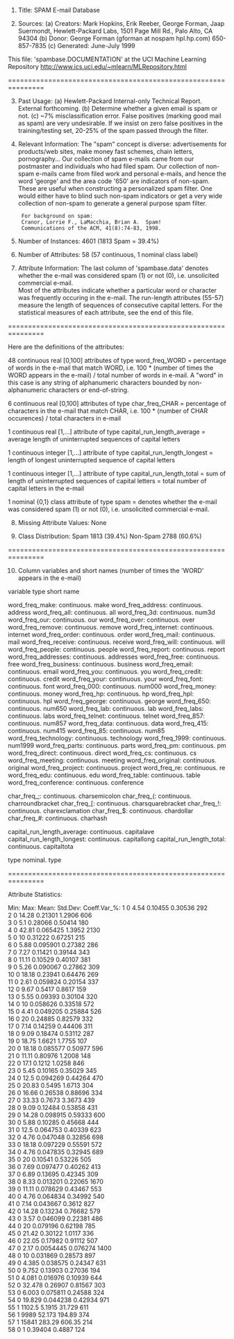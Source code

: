 1. Title:  SPAM E-mail Database

2. Sources:
   (a) Creators: Mark Hopkins, Erik Reeber, George Forman, Jaap Suermondt, Hewlett-Packard Labs, 1501 Page Mill Rd., Palo Alto, CA 94304
   (b) Donor: George Forman (gforman at nospam hpl.hp.com)  650-857-7835
   (c) Generated: June-July 1999
   
   
This file: 'spambase.DOCUMENTATION' at the UCI Machine Learning Repository
http://www.ics.uci.edu/~mlearn/MLRepository.html
   
===============================================================
   
3. Past Usage:
   (a) Hewlett-Packard Internal-only Technical Report. External forthcoming.
   (b) Determine whether a given email is spam or not.
   (c) ~7% misclassification error.
       False positives (marking good mail as spam) are very undesirable.
       If we insist on zero false positives in the training/testing set,
       20-25% of the spam passed through the filter.

4. Relevant Information:
        The "spam" concept is diverse: advertisements for products/web sites, make money fast schemes, chain letters, pornography...
	Our collection of spam e-mails came from our postmaster and 
	individuals who had filed spam.  Our collection of non-spam 
	e-mails came from filed work and personal e-mails, and hence
	the word 'george' and the area code '650' are indicators of 
	non-spam.  These are useful when constructing a personalized spam filter.  One would either have to blind such non-spam indicators or get a very wide collection of non-spam to generate a general purpose spam filter.

        For background on spam:
        Cranor, Lorrie F., LaMacchia, Brian A.  Spam! 
        Communications of the ACM, 41(8):74-83, 1998.

5. Number of Instances: 4601 (1813 Spam = 39.4%)

6. Number of Attributes: 58 (57 continuous, 1 nominal class label)

7. Attribute Information:
The last column of 'spambase.data' denotes whether the e-mail was 
considered spam (1) or not (0), i.e. unsolicited commercial e-mail.  
Most of the attributes indicate whether a particular word or
character was frequently occuring in the e-mail.  The run-length
attributes (55-57) measure the length of sequences of consecutive capital letters.  For the statistical measures of each attribute, see the end of this file.
  
===============================================================

Here are the definitions of the attributes:

48 continuous real [0,100] attributes of type word_freq_WORD 
= percentage of words in the e-mail that match WORD,
i.e. 100 * (number of times the WORD appears in the e-mail) / 
total number of words in e-mail.  A "word" in this case is any 
string of alphanumeric characters bounded by non-alphanumeric 
characters or end-of-string.

6 continuous real [0,100] attributes of type char_freq_CHAR
= percentage of characters in the e-mail that match CHAR,
i.e. 100 * (number of CHAR occurences) / total characters in e-mail

1 continuous real [1,...] attribute of type capital_run_length_average
= average length of uninterrupted sequences of capital letters

1 continuous integer [1,...] attribute of type capital_run_length_longest
= length of longest uninterrupted sequence of capital letters

1 continuous integer [1,...] attribute of type capital_run_length_total
= sum of length of uninterrupted sequences of capital letters
= total number of capital letters in the e-mail

1 nominal {0,1} class attribute of type spam
= denotes whether the e-mail was considered spam (1) or not (0), 
i.e. unsolicited commercial e-mail.  


8. Missing Attribute Values: None

9. Class Distribution:
	Spam	  1813  (39.4%)
	Non-Spam  2788  (60.6%)

===============================================================

10.	Column variables and short names
	(number of times the 'WORD' appears in the e-mail)

variable				    type			short name

word_freq_make:         	continuous.		make
word_freq_address:      	continuous.		address
word_freq_all:          	continuous.		all
word_freq_3d:           	continuous.		num3d
word_freq_our:          	continuous.		our
word_freq_over:         	continuous.		over
word_freq_remove:       	continuous.		remove
word_freq_internet:     	continuous.		internet
word_freq_order:        	continuous.		order
word_freq_mail:         	continuous.		mail
word_freq_receive:      	continuous.		receive
word_freq_will:         	continuous.		will
word_freq_people:       	continuous.		people
word_freq_report:       	continuous.		report
word_freq_addresses:    	continuous.		addresses
word_freq_free:         	continuous.		free
word_freq_business:     	continuous.		business
word_freq_email:        	continuous.		email
word_freq_you:          	continuous.		you
word_freq_credit:       	continuous.		credit
word_freq_your:         	continuous.		your
word_freq_font:         	continuous.		font
word_freq_000:          	continuous.		num000
word_freq_money:        	continuous.		money
word_freq_hp:           	continuous.		hp
word_freq_hpl:          	continuous.		hpl
word_freq_george:       	continuous.		george
word_freq_650:          	continuous.		num650
word_freq_lab:          	continuous.		lab
word_freq_labs:         	continuous.		labs
word_freq_telnet:       	continuous.		telnet
word_freq_857:          	continuous.		num857
word_freq_data:         	continuous.		data
word_freq_415:          	continuous.		num415
word_freq_85:           	continuous.		num85
word_freq_technology:   	continuous.		technology
word_freq_1999:         	continuous.		num1999
word_freq_parts:        	continuous.		parts
word_freq_pm:           	continuous.		pm
word_freq_direct:       	continuous.		direct
word_freq_cs:           	continuous.		cs
word_freq_meeting:      	continuous.		meeting
word_freq_original:     	continuous.		original
word_freq_project:      	continuous.		project
word_freq_re:           	continuous.		re
word_freq_edu:          	continuous.		edu
word_freq_table:        	continuous.		table
word_freq_conference:   	continuous.		conference

char_freq_;:            	continuous.		charsemicolon
char_freq_(:            	continuous.		charroundbracket
char_freq_[:            	continuous.		charsquarebracket
char_freq_!:            	continuous.		charexclamation
char_freq_$:            	continuous.		chardollar
char_freq_#:            	continuous.		charhash

capital_run_length_average: continuous.		capitalave
capital_run_length_longest: continuous.		capitallong
capital_run_length_total:   continuous.		capitaltota

type						nominal.		type

===============================================================

Attribute Statistics:

   Min: Max:   Mean:     Std.Dev: Coeff.Var_%: 
1  0    4.54   0.10455   0.30536  292          
2  0    14.28  0.21301   1.2906   606          
3  0    5.1    0.28066   0.50414  180          
4  0    42.81  0.065425  1.3952   2130         
5  0    10     0.31222   0.67251  215          
6  0    5.88   0.095901  0.27382  286          
7  0    7.27   0.11421   0.39144  343          
8  0    11.11  0.10529   0.40107  381          
9  0    5.26   0.090067  0.27862  309          
10 0    18.18  0.23941   0.64476  269          
11 0    2.61   0.059824  0.20154  337          
12 0    9.67   0.5417    0.8617   159          
13 0    5.55   0.09393   0.30104  320          
14 0    10     0.058626  0.33518  572          
15 0    4.41   0.049205  0.25884  526          
16 0    20     0.24885   0.82579  332          
17 0    7.14   0.14259   0.44406  311          
18 0    9.09   0.18474   0.53112  287          
19 0    18.75  1.6621    1.7755   107          
20 0    18.18  0.085577  0.50977  596          
21 0    11.11  0.80976   1.2008   148          
22 0    17.1   0.1212    1.0258   846          
23 0    5.45   0.10165   0.35029  345          
24 0    12.5   0.094269  0.44264  470          
25 0    20.83  0.5495    1.6713   304          
26 0    16.66  0.26538   0.88696  334          
27 0    33.33  0.7673    3.3673   439          
28 0    9.09   0.12484   0.53858  431          
29 0    14.28  0.098915  0.59333  600          
30 0    5.88   0.10285   0.45668  444          
31 0    12.5   0.064753  0.40339  623          
32 0    4.76   0.047048  0.32856  698          
33 0    18.18  0.097229  0.55591  572          
34 0    4.76   0.047835  0.32945  689          
35 0    20     0.10541   0.53226  505          
36 0    7.69   0.097477  0.40262  413          
37 0    6.89   0.13695   0.42345  309          
38 0    8.33   0.013201  0.22065  1670         
39 0    11.11  0.078629  0.43467  553          
40 0    4.76   0.064834  0.34992  540          
41 0    7.14   0.043667  0.3612   827          
42 0    14.28  0.13234   0.76682  579          
43 0    3.57   0.046099  0.22381  486          
44 0    20     0.079196  0.62198  785          
45 0    21.42  0.30122   1.0117   336          
46 0    22.05  0.17982   0.91112  507          
47 0    2.17   0.0054445 0.076274 1400         
48 0    10     0.031869  0.28573  897          
49 0    4.385  0.038575  0.24347  631          
50 0    9.752  0.13903   0.27036  194          
51 0    4.081  0.016976  0.10939  644          
52 0    32.478 0.26907   0.81567  303          
53 0    6.003  0.075811  0.24588  324          
54 0    19.829 0.044238  0.42934  971          
55 1    1102.5 5.1915    31.729   611          
56 1    9989   52.173    194.89   374          
57 1    15841  283.29    606.35   214          
58 0    1      0.39404   0.4887   124          


